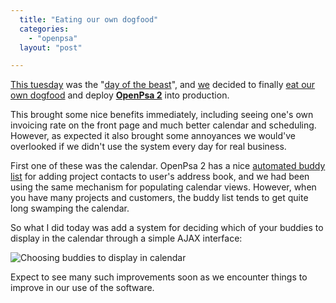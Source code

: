```yaml
---
  title: "Eating our own dogfood"
  categories: 
    - "openpsa"
  layout: "post"

---
```

[This tuesday][2] was the "[day of the beast][1]", and [we][4] decided to finally [eat our own dogfood][3] and deploy __[OpenPsa 2][5]__ into production.

This brought some nice benefits immediately, including seeing one's own invoicing rate on the front page and much better calendar and scheduling. However, as expected it also brought some annoyances we would've overlooked if we didn't use the system every day for real business.

First one of these was the calendar. OpenPsa 2 has a nice [automated buddy list][6] for adding project contacts to user's address book, and we had been using the same mechanism for populating calendar views. However, when you have many projects and customers, the buddy list tends to get quite long swamping the calendar.

So what I did today was add a system for deciding which of your buddies to display in the calendar through a simple AJAX interface:

![Choosing buddies to display in calendar](https://s3.eu-central-1.amazonaws.com/bergie-iki-fi/openpsa2-calendar-subscription.jpg)

Expect to see many such improvements soon as we encounter things to improve in our use of the software.

[1]: http://binarybonsai.com/archives/2006/06/06/666/
[2]: http://en.wikipedia.org/wiki/Current_events#June_6.2C_2006_.28Tuesday.29
[3]: http://en.wikipedia.org/wiki/Eat_one's_own_dog_food
[4]: http://www.nemein.com/
[5]: http://www.openpsa.org/version2/
[6]: http://www.bergie.iki.fi/blog/openpsa2--minor-features-matter/
